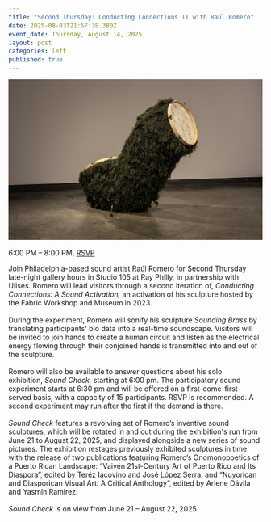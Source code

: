 ```yaml
---
title: "Second Thursday: Conducting Connections II with Raúl Romero"
date: 2025-08-03T21:57:38.380Z
event_date: Thursday, August 14, 2025
layout: post
categories: left
published: true
---
```

![Conducting Connections II with Raúl Romero](/assets/img/raul-romero_gravitational-grit_11-1-.jpg "Conducting Connections II with Raúl Romero")

6:00 PM – 8:00 PM, [RSVP](https://www.eventbrite.com/e/second-thursday-conducting-connections-ii-with-raul-romero-tickets-1531279772019?utm-campaign=social&utm-content=attendeeshare&utm-medium=discovery&utm-term=listing&utm-source=cp&aff=ebdsshcopyurl)

Join Philadelphia-based sound artist Raúl Romero for Second Thursday late-night gallery hours in Studio 105 at Ray Philly, in partnership with Ulises. Romero will lead visitors through a second iteration of, *Conducting Connections: A Sound Activation,* an activation of his sculpture hosted by the Fabric Workshop and Museum in 2023.\
\
During the experiment, Romero will sonify his sculpture *Sounding Brass* by translating participants' bio data into a real-time soundscape. Visitors will be invited to join hands to create a human circuit and listen as the electrical energy flowing through their conjoined hands is transmitted into and out of the sculpture.\
\
Romero will also be available to answer questions about his solo exhibition, *Sound Check,* starting at 6:00 pm. The participatory sound experiment starts at 6:30 pm and will be offered on a first-come-first-served basis, with a capacity of 15 participants. RSVP is recommended. A second experiment may run after the first if the demand is there.\
\
*Sound Check* features a revolving set of Romero’s inventive sound sculptures, which will be rotated in and out during the exhibition's run from June 21 to August 22, 2025, and displayed alongside a new series of sound pictures. The exhibition restages previously exhibited sculptures in time with the release of two publications featuring Romero’s Onomonopoetics of a Puerto Rican Landscape: “Vaivén 21st-Century Art of Puerto Rico and Its Diaspora”, edited by Teréz Iacovino and José López Serra, and “Nuyorican and Diasporican Visual Art: A Critical Anthology”, edited by Arlene Dávila and Yasmin Ramirez.\
\
*Sound Check* is on view from June 21 – August 22, 2025.